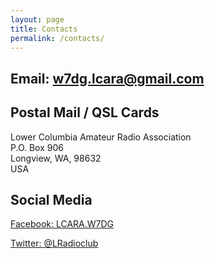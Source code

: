 ```yaml
---
layout: page
title: Contacts
permalink: /contacts/
---
```


## Email: [w7dg.lcara@gmail.com](mailto:w7dg.lcara@gmail.com)

## Postal Mail / QSL Cards

Lower Columbia Amateur Radio Association<br>
P.O. Box 906<br>
Longview, WA, 98632<br>
USA

## Social Media

[Facebook: LCARA.W7DG](https://www.facebook.com/groups/LCARA.W7DG/)

[Twitter: @LRadioclub](https://twitter.com/LRadioclub)

